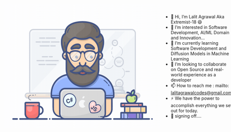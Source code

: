 
<!---
![](https://github.com/Extremist-18/Extremist-18/blob/main/programmer.gif)
--->
<div style="display: flex; align-items: center;">
    <img src="https://github.com/Extremist-18/Extremist-18/blob/main/programmer.gif" alt="Your Image" style="height: 400px; margin-right: 10px;">
    
- 👋 Hi, I’m Lalit Agrawal Aka Extremist-18 😄
- 👀 I’m interested in Software Development, AI/ML Domain and Innovation...
- 🌱 I’m currently learning Software Development and Diffusion Models in Machine Learning
- 👯 I’m looking to collaborate on Open Source and real-world experience as a developer
- 📫 How to reach me : mailto: lalitagrawalcodes@gmail.com
- ⚡ We have the power to accomplish everything we set out for today.
- 👋 signing off....

</div>


<!---
Extremist-18/Extremist-18 is a ✨ special ✨ repository because its `README.md` (this file) appears on your GitHub profile.
You can click the Preview link to take a look at your changes.
--->
